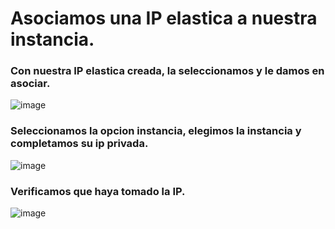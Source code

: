 # Asociamos una IP elastica a nuestra instancia.
### Con nuestra IP elastica creada, la seleccionamos y le damos en asociar.
![image](https://github.com/julianzanetti/AWS-Udemy/assets/134458575/8ffcb489-a4fd-41d7-81e1-0700f9cac0cb)

### Seleccionamos la opcion instancia, elegimos la instancia y completamos su ip privada.
![image](https://github.com/julianzanetti/AWS-Udemy/assets/134458575/2fd95f1d-b050-4701-a84b-932cc61e5b4a)

### Verificamos que haya tomado la IP.
![image](https://github.com/julianzanetti/AWS-Udemy/assets/134458575/28d44db5-2b61-4a39-b9cd-4f5b917cdc03)
